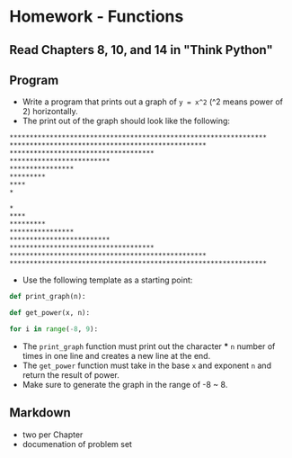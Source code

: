 # Homework - Functions

## Read Chapters 8, 10, and 14 in "Think Python"

## Program
- Write a program that prints out a graph of `y = x^2` (^2 means power of 2) horizontally.
- The print out of the graph should look like the following:

```
****************************************************************
*************************************************
************************************
*************************
****************
*********
****
*

*
****
*********
****************
*************************
************************************
*************************************************
****************************************************************
```

- Use the following template as a starting point:

```python
def print_graph(n):

def get_power(x, n):

for i in range(-8, 9):
```

- The `print_graph` function must print out the character **\*** `n` number of times in one line and creates a new line at the end.
- The `get_power` function must take in the base `x` and exponent `n` and return the result of power.
- Make sure to generate the graph in the range of -8 ~ 8.

## Markdown
- two per Chapter
- documenation of problem set
